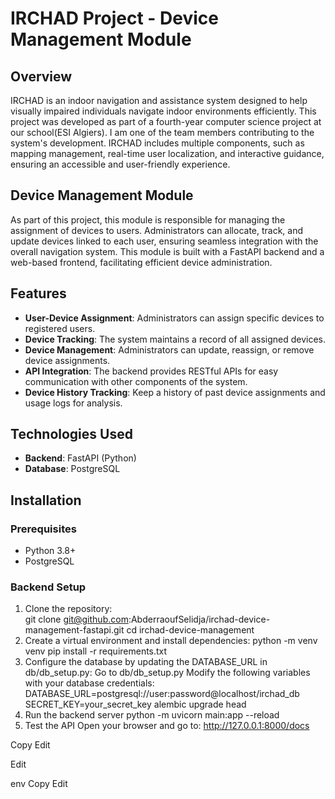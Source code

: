# IRCHAD Project - Device Management Module  

## Overview  
IRCHAD is an indoor navigation and assistance system designed to help visually impaired individuals navigate indoor environments efficiently. This project was developed as part of a fourth-year computer science project at our school(ESI Algiers). I am one of the team members contributing to the system's development. IRCHAD includes multiple components, such as mapping management, real-time user localization, and interactive guidance, ensuring an accessible and user-friendly experience.  

## Device Management Module  
As part of this project, this module is responsible for managing the assignment of devices to users. Administrators can allocate, track, and update devices linked to each user, ensuring seamless integration with the overall navigation system. This module is built with a FastAPI backend and a web-based frontend, facilitating efficient device administration.  

## Features  
- **User-Device Assignment**: Administrators can assign specific devices to registered users.  
- **Device Tracking**: The system maintains a record of all assigned devices.  
- **Device Management**: Administrators can update, reassign, or remove device assignments.  
- **API Integration**: The backend provides RESTful APIs for easy communication with other components of the system.  
- **Device History Tracking**: Keep a history of past device assignments and usage logs for analysis.

## Technologies Used  
- **Backend**: FastAPI (Python)  
- **Database**: PostgreSQL  

## Installation  

### Prerequisites  
- Python 3.8+  
- PostgreSQL  
### Backend Setup  
1. Clone the repository:  
   git clone git@github.com:AbderraoufSelidja/irchad-device-management-fastapi.git
   cd irchad-device-management
2. Create a virtual environment and install dependencies:
   python -m venv venv
   pip install -r requirements.txt
3. Configure the database by updating the DATABASE_URL in db/db_setup.py:
  Go to db/db_setup.py
  Modify the following variables with your database credentials:
    DATABASE_URL=postgresql://user:password@localhost/irchad_db
    SECRET_KEY=your_secret_key
    alembic upgrade head
4. Run the backend server
  python -m uvicorn main:app --reload
5. Test the API
  Open your browser and go to: http://127.0.0.1:8000/docs


Copy
Edit

Edit

env
Copy
Edit

